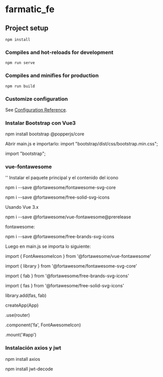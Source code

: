 # farmatic_fe

## Project setup
```
npm install
```

### Compiles and hot-reloads for development
```
npm run serve
```

### Compiles and minifies for production
```
npm run build
```

### Customize configuration
See [Configuration Reference](https://cli.vuejs.org/config/).

### Instalar Bootstrap con Vue3

npm install bootstrap @popperjs/core

Abrir main.js e importarlo: 
import "bootstrap/dist/css/bootstrap.min.css";

import "bootstrap";


### vue-fontawesome
''
Instalar el paquete principal y el contenido del icono

npm i --save @fortawesome/fontawesome-svg-core

npm i --save @fortawesome/free-solid-svg-icons


Usando Vue 3.x

npm i --save @fortawesome/vue-fontawesome@prerelease

fontawesome:

npm i --save @fortawesome/free-brands-svg-icons

Luego en main.js se importa lo siguiente: 

import { FontAwesomeIcon } from '@fortawesome/vue-fontawesome'

import { library } from '@fortawesome/fontawesome-svg-core'

import { fab } from '@fortawesome/free-brands-svg-icons'

import { fas } from '@fortawesome/free-solid-svg-icons' 

library.add(fas, fab)

createApp(App)

.use(router)

.component('fa', FontAwesomeIcon)

.mount('#app')

### Instalación axios y jwt 
npm install axios

npm install jwt-decode

